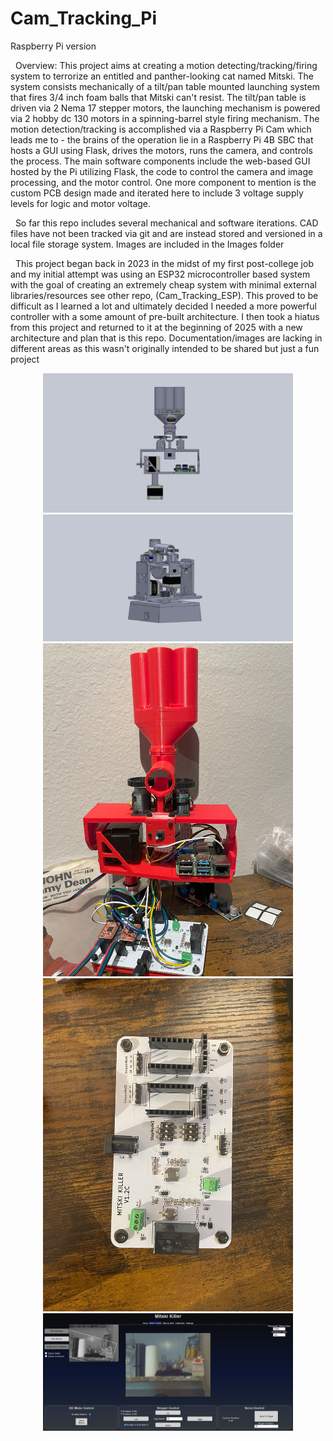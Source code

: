 # Cam\_Tracking\_Pi

Raspberry Pi version

&nbsp;		Overview: This project aims at creating a motion detecting/tracking/firing system to terrorize an entitled and panther-looking cat named Mitski. The system consists mechanically of a tilt/pan table mounted launching system that fires 3/4 inch foam balls that Mitski can't resist. The tilt/pan table is driven via 2 Nema 17 stepper motors, the launching mechanism is powered via 2 hobby dc 130 motors in a spinning-barrel style firing mechanism. The motion detection/tracking is accomplished via a Raspberry Pi Cam which leads me to - the brains of the operation lie in a Raspberry Pi 4B SBC that hosts a GUI using Flask, drives the motors, runs the camera, and controls the process. The main software components include the web-based GUI hosted by the Pi utilizing Flask, the code to control the camera and image processing, and the motor control. One more component to mention is the custom PCB design made and iterated here to include 3 voltage supply levels for logic and motor voltage.

&nbsp;		So far this repo includes several mechanical and software iterations. CAD files have not been tracked via git and are instead stored and versioned in a local file storage system. Images are included in the Images folder

&nbsp;	This project began back in 2023 in the midst of my first post-college job and my initial attempt was using an ESP32 microcontroller based system with the goal of creating an extremely cheap system with minimal external libraries/resources see other repo, (Cam\_Tracking\_ESP). This proved to be difficult as I learned a lot and ultimately decided I needed a more powerful controller with a some amount of pre-built architecture. I then took a hiatus from this project and returned to it at the beginning of 2025 with a new architecture and plan that is this repo. Documentation/images are lacking in different areas as this wasn't originally intended to be shared but just a fun project

<p align="center">
  <img src="Images/CAD/V1/Main_Assembly_Img1.PNG" alt="System Image" width="400"/>
  <img src="Images/CAD/V4/Main_Assembly_Img3.PNG" alt="System Image" width="400"/>
  <img src="Images/Physical_System/Direct_Drive_System_Img2.jpg" alt="System Image" width="400"/>
  <img src="Images/PCB/PCB_V2.jpg" alt="System Image" width="400"/>
  <img src="Images/GUI/GUI_MainPage_Img2.jpeg" alt="System Image" width="400"/>
</p>






